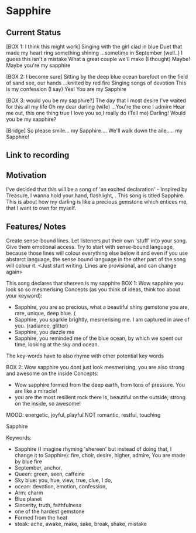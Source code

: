 # Sapphire

## Current Status
[BOX 1: I think this might work]
Singing with the girl clad in blue
Duet that made my heart ring
something shining
...sometime in September
(well..)
I guess this isn't a mistake
What a great couple we'll make
(I thought)
Maybe! Maybe you're my sapphire

[BOX 2: I become sure]
Sitting by the deep blue ocean
barefoot on the field of sand 
see, our hands 
...knitted by red fire
Singing songs of devotion
This is my confession
(I say)
Yes! You are my Sapphire

[BOX 3: would you be my sapphire?]
The day that I most desire
I've waited for this all my life
Oh my dear darling  (wife)
...You're the one I admire
Hear me out, this one thing true
I love you so,I really do
(Tell me)
Darling! Would you be my sapphire?

[Bridge]
So please smile... my Sapphire....
We'll walk down the aile..... my Sapphire!

## Link to recording

## Motivation
I've decided that this will be a song of 'an excited declaration' - Inspired by Treasure, I wanna hold your hand, flashlight, . 
This song is titled Sapphire. This is about how my darling is like a precious gemstone which entices me, that I want to own for myself. 

## Features/ Notes
Create sense-bound lines. Let listeners put their own 'stuff' into your song. Give them emotional access. Try to start with sense-bound language, because those lines will colour everything else below it and even if you use abstarct language, the sense bound language in the other part of the song will colour it. <Just start writing. Lines are provisional, and can change again>

This song declares that shereen is my sapphire
BOX 1: Wow sapphire you look so so mesmerising
Concepts (as you think of ideas, think too about your keyword):
- Sapphire, you are so precious, what a beautiful shiny gemstone you are, rare, unique, deep blue. (
- Sapphire, you sparkle brightly, mesmerising me. I am captured in awe of you. (radiance, glitter)
- Sapphire, you dazzle me 
- Sapphire, you reminded me of the blue ocean, by which we spent our time, looking at the sky and ocean. 

The key-words have to also rhyme with other potential key words

BOX 2: Wow sapphire you dont just look mesmerising, you are also strong and awesome on the inside
Concepts:
- Wow sapphire formed from the deep earth, from tons of pressure. You are like a miracle!
- you are the most resilient rock there is, beautiful on the outside, strong on the inside, so awesome!

MOOD: energetic, joyful, playful NOT romantic, restful, touching

Sapphire

Keywords:
- Sapphire (I imagine rhyming 'shereen' but instead of doing that, I change it to Sapphire): fire, choir, desire, higher, admire, You are made by blue fire
- September, anchor, 
- Queen: green, seen, caffeine
- Sky blue: you, hue, view, true, clue, I do, 
- ocean: devotion, emotion, confession, 
- Arm: charm
- Blue planet
- Sincerity, truth, faithfulness 
- one of the hardest gemstone
- Formed from the heat
- steak: ache, awake, make, sake, break, shake, mistake




